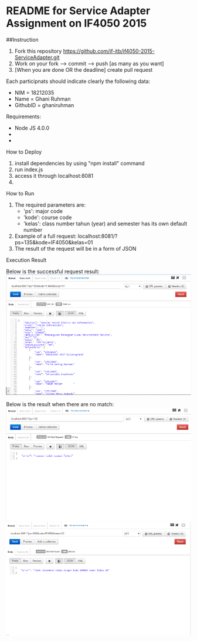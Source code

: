 # README for Service Adapter Assignment on IF4050 2015

##Instruction
1. Fork this repository https://github.com/if-itb/if4050-2015-ServiceAdapter.git
2. Work on your fork --> commit --> push [as many as you want]
3. [When you are done OR the deadline] create pull request  

Each participnats should indicate clearly the following data:
 * NIM      = 18212035
 * Name     = Ghani Ruhman
 * GithubID = ghaniruhman

Requirements:
 * Node JS 4.0.0
 * 
 *
 
How to Deploy
 1. install dependencies by using "npm install" command
 2. run index.js
 3. access it through localhost:8081
 4. 
 
How to Run
 1. The required parameters are:
     - 'ps': major code
     - 'kode': course code
     - 'kelas': class number
     tahun (year) and semester has its own default number
 2. Example of a full request: localhost:8081/?ps=135&kode=IF4050&kelas=01
 3. The result of the request will be in a form of JSON
 
 Execution Result
 
 Below is the successful request result:
 ![](https://github.com/ghaniruhman/if4050-2015-ServiceAdapter/blob/master/status-200.PNG)
 
 Below is the result when there are no match:
 ![](https://github.com/ghaniruhman/if4050-2015-ServiceAdapter/blob/master/status-400.PNG)
 ![](https://github.com/ghaniruhman/if4050-2015-ServiceAdapter/blob/master/status-404.PNG)
 
